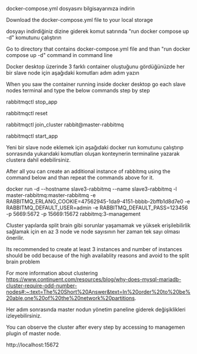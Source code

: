 docker-compose.yml dosyasını bilgisayarınıza indirin

Download the docker-compose.yml file to your local storage


dosyayı indirdiğiniz dizine giderek komut satırında "run docker compose up -d" komutunu çalıştırın

Go to directory that contains docker-compose.yml file and than "run docker compose up -d" command in command line 


Docker desktop üzerinde 3 farklı container oluştuğunu gördüğünüzde her bir slave node için aşağıdaki komutları adım adım yazın

When you saw the container running inside docker desktop go each slave nodes terminal and type the below commands step by step

rabbitmqctl stop_app

rabbitmqctl reset

rabbitmqctl join_cluster rabbit@master-rabbitmq

rabbitmqctl start_app


Yeni bir slave node eklemek için aşağıdaki docker run komutunu çalıştırıp sonrasında yukarıdaki komutları oluşan konteynerin terminaline yazarak clustera dahil edebilirsiniz.

After all you can create an additional instance of rabbitmq using the command below and than repeat the commands above for it.

docker run -d --hostname slave3-rabbitmq --name slave3-rabbitmq -l master-rabbitmq:master-rabbitmq -e RABBITMQ_ERLANG_COOKIE=47562945-1da9-4151-bbbb-2bffb1d8d7e0 -e RABBITMQ_DEFAULT_USER=admin -e RABBITMQ_DEFAULT_PASS=123456 -p 5669:5672 -p 15669:15672 rabbitmq:3-management

Cluster yapılarda split brain gibi sorunlar yaşamamak ve yüksek erişilebilirlik sağlamak için en az 3 node ve node sayısının her zaman tek sayı olması önerilir.

Its recommended to create at least 3 instances and number of instances should be odd because of the high availablity reasons and avoid to the split brain problem

For more information about clustering
https://www.continuent.com/resources/blog/why-does-mysql-mariadb-cluster-require-odd-number-nodes#:~:text=The%20Short%20Answer&text=In%20order%20to%20be%20able,one%20of%20the%20network%20partitions.

Her adım sonrasında master nodun yönetim paneline giderek değişiklikleri izleyebilirsiniz.

You can observe the cluster after every step by accessing to managemen plugin of master node.

http://localhost:15672
